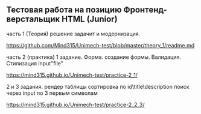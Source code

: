 ## Тестовая работа на позицию Фронтенд-верстальщик HTML (Junior)

часть 1 (Теория)
решение задачит и модернизация.

https://github.com/Mind315/Unimech-test/blob/master/theory_1/readme.md

часть 2 (практика)
1 задание. Форма.
создание формы. Валидация. Стилизация input"file"


https://mind315.github.io/Unimech-test/practice-2_1/


2 и 3 задания. 
рендер таблицы
сортировка по id\title\description
поиск через input по 3 первым символам

https://mind315.github.io/Unimech-test/practice-2_2_3/
